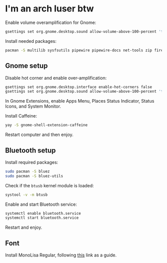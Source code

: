 # I'm an arch luser btw

Enable volume overamplification for Gnome:

``` bash
gsettings set org.gnome.desktop.sound allow-volume-above-100-percent 'true'
```

Install needed packages:

``` bash
pacman -S multilib sysfsutils pipewire pipewire-docs net-tools zip firefox python-pip python-flask python-requests python-pwntools python-cryptography python-pycryptodome
```

## Gnome setup

Disable hot corner and enable over-amplification:

``` bash
gsettings set org.gnome.desktop.interface enable-hot-corners false
gsettings set org.gnome.desktop.sound allow-volume-above-100-percent 'true'
```

In Gnome Extensions, enable Apps Menu, Places Status Indicator, Status Icons, and System Monitor.

Install Caffeine:

``` bash
yay -S gnome-shell-extension-caffeine
```

Restart computer and then enjoy.

## Bluetooth setup

Install required packages:

``` bash
sudo pacman -S bluez
sudo pacman -S bluez-utils
```

Check if the `btusb` kernel module is loaded:

``` bash
systool -v -m btusb
```

Enable and start Bluetooth service:

``` bash
systemctl enable bluetooth.service
systemctl start bluetooth.service
```

Restart and enjoy.

## Font

Install MonoLisa Regular, following [this](https://medium.com/@salswa/install-monolisa-font-in-vscode-and-github-codespaces-d5b81ed7f047) link as a guide.
